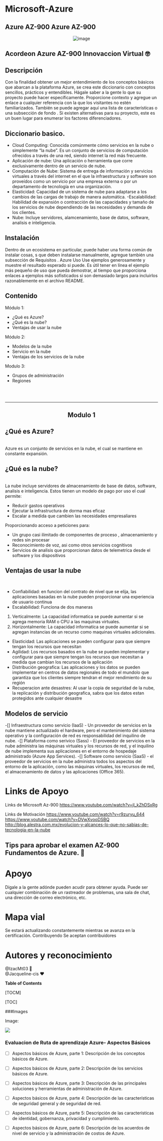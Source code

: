 # Microsoft-Azure 
## Azure AZ-900 Azure AZ-900

<div align="center">

 ![image](https://user-images.githubusercontent.com/87106718/125211437-f386ae00-e26b-11eb-882e-3692b78d65e8.png)

</div>

  
  
##  Acordeon Azure AZ-900 Innovaccion Virtual 🤓
##  Descripción
Con la finalidad obtener un mejor entendimiento de los conceptos básicos que abarcan a la plataforma Azure, se crea este diccionario con conceptos sencillos, prácticos y entendibles.
Hágale saber a la gente lo que su proyecto puede hacer específicamente. Proporcione contexto y agregue un enlace a cualquier referencia con la que los visitantes no estén familiarizados. También se puede agregar aquí una lista de características o una subsección de fondo . Si existen alternativas para su proyecto, este es un buen lugar para enumerar los factores diferenciadores.
	 
## Diccionario basico.
	 
- Cloud Computing: Conocida comúnmente cómo servicios en la nube o simplemente “la nube”. Es un conjunto de servicios de computación ofrecidos a través de una red, siendo internet la red más frecuente.
- Aplicación de nube: Una aplicación o herramienta que corre exclusivamente dentro de un servicio de nube.
- Computación de Nube: Sistema de entrega de información y servicios virtuales a través del internet en el que la infraestructura y software son proveídos como un servicio por una empresa externa o por un departamento de tecnología en una organización.
- Elasticidad: Capacidad de un sistema de nube para adaptarse a los cambios de las cargas de trabajo de manera automática.
-Escalabilidad: Habilidad de expansión o contracción de las capacidades y tamaño de los servicios de nube dependiendo de las necesidades y demanda de los clientes.
- Nube: Incluye servidores, alamcenamiento, base de datos, software, analisis e inteligencia.

##  Instalación
Dentro de un ecosistema en particular, puede haber una forma común de instalar cosas, s que deben instalarse manualmente, agregue también una subsección de Requisitos .
Azure 
Uso
Use ejemplos generosamente y muestre el resultado esperado si puede. Es útil tener en línea el ejemplo más pequeño de uso que pueda demostrar, al tiempo que proporciona enlaces a ejemplos más sofisticados si son demasiado largos para incluirlos razonablemente en el archivo README.
	 
##  Contenido

Módulo 1: 

- ¿Qué es Azure?
- ¿Qué es la nube?
- Ventajas de usar la nube

Módulo 2: 
	
- Modelos de la nube
- Servicio en la nube
- Ventajas de los servicios de la nube


Modulo 3:

- Grupos de administración
- Regiones

<br><br>
<hr>

<div align="center">
	<h2>Modulo 1</h2>
</div>

##  ¿Qué es Azure?
<br>
Azure es un conjunto de servicios en la nube, el cual se mantiene en constante expansión.
<br>

##  ¿Qué es la nube?

<br>
La nube incluye servidores de almacenamiento de base de datos, software, analisis e inteligencia. Estos tienen un modelo de pago por uso el cual permite: 

- Reducir gastos operativos
- Ejecutar la infrastructura de dorma mas eficaz
- Escalar a medida que cambien las necesidades empresaliares

Proporcionando acceso a peticiones para:

- Un grupo casi ilimitado de componentes de proceso , almacenamiento y redes sin procesar
- Reconocimiento de voz, asi como otros servicios cognitivos
- Servicios de analisis que proporcionan datos de telemetrica desde el software y los dispositivos

## Ventajas de usar la nube
<br>

- Confiabilidad: en funcion del contrato de nivel que se elija, las aplicaciones basadas en la nube pueden proporcionar una experiencia de usuario continua
- Escalabilidad: Funciona de dos maneras 
<p>
<ol>
	<li>Verticalmente: La capacidad informatica se puede aumentar si se agrega memoria RAM o CPU a las maquinas virtuales.</li>
	<li>Horizontalmente: La capacidad informatica se puede aumentar si se agregan instancias de un recurso como maquinas virtuales adicionales.</li>
</ol>
</p>

- Elasticidad: Las aplicaciones se pueden configurar para que siempre tengan los recursos que necesitan
- Agilidad: Los recursos basados en la nube se pueden implementar y configurar para que siempre tengan los recursos que necesitan a medida que cambian los recursos de la aplicación
- Distribución geografica: Las aplicaciones y los datos se pueden implementar en centros de datos regionales de todo el mundolo que garantiza que los clientes siempre tendran el mejor rendimiento de su región
- Recuperacion ante desastres: Al usar la copia de seguridad de la nube, la replicación y distribución geografica, sabra que los datos estan protegidos ante cualquier desastre

## Modelos de servicio
-[] Infraestructura como servicio (IaaS) - Un proveedor de servicios en la nube mantiene actualizado el hardware, pero el mantenimiento del sistema operativo y la configuración de red es responsabilidad del inquilino de nube.
-[] Plataforma como serivico (Sass) - El proveedor de servicios en la nube administra las máquinas virtuales y los recursos de red, y el inquilino de nube implementa sus aplicaciones en el entorno de hospedaje administrado (Azure App Services).
-[] Software como servicio (SaaS) - el proveedor de servicios en la nube administra todos los aspectos del entorno de la aplicación, como las máquinas virtuales, los recursos de red, el almacenamiento de datos y las aplicaciones (Office 365).


# Links de Apoyo
Links de Microsoft Az-900
https://www.youtube.com/watch?v=jl_kZhDSxRg



Links de Motivación 
https://www.youtube.com/watch?v=r9zuryu_644
https://www.youtube.com/watch?v=DVwXvooDSBQ
http://blog.alestra.com.mx/evolucion-y-alcances-lo-que-no-sabias-de-tecnologia-en-la-nube 
##  Tips para aprobar el examen AZ-900 Fundamentos de Azure. 🏁




# Apoyo 
Dígale a la gente adónde pueden acudir para obtener ayuda. Puede ser cualquier combinación de un rastreador de problemas, una sala de chat, una dirección de correo electrónico, etc.
# Mapa vial
Se estará actualizando constantemente mientras se avanza en la certificación. 
Contribuyendo
Se aceptan contribuidores 
# Autores y reconocimiento 
@IzacMt03 🎈 <br>
@Jacqueline-cis ❤️



**Table of Contents**

[TOCM]

[TOC]


###Images

Image:

![](https://pandao.github.io/editor.md/examples/images/4.jpg)











###	Evaluacion de Ruta de aprendizaje Azure- Aspectos Básicos


- [ ] Aspectos básicos de Azure, parte 1: Descripción de los conceptos básicos de Azure.
- [ ] Aspectos básicos de Azure, parte 2: Descripción de los servicios básicos de Azure.
- [ ] Aspectos básicos de Azure, parte 3: Descripción de las principales soluciones y herramientas de administración de Azure.
- [ ] Aspectos básicos de Azure, parte 4: Descripción de las características de seguridad general y de seguridad de red.
- [ ] Aspectos básicos de Azure, parte 5: Descripción de las características de identidad, gobernanza, privacidad y cumplimiento.
- [ ] Aspectos básicos de Azure, parte 6: Descripción de los acuerdos de nivel de servicio y la administración de costos de Azure.


